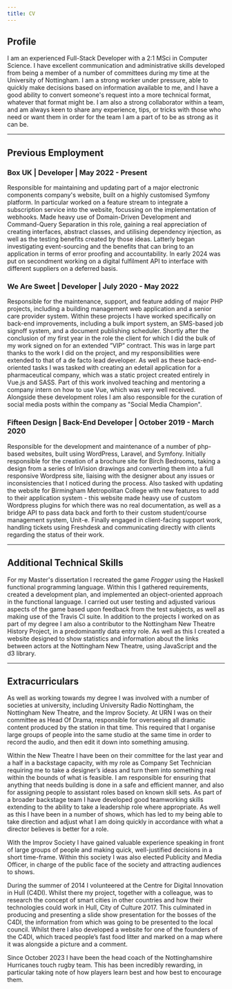 ```yaml
---
title: CV
---
```


## Profile

I am an experienced Full-Stack Developer with a 2:1 MSci in Computer Science.
I have excellent communication and administrative skills developed from being a member of a number of committees during my time at the University of Nottingham.
I am a strong worker under pressure, able to quickly make decisions based on information available to me, and I have a good ability to convert someone's request into a more technical format, whatever that format might be.
I am also a strong collaborator within a team, and am always keen to share any experience, tips, or tricks with those who need or want them in order for the team I am a part of to be as strong as it can be.

---

## Previous Employment

### Box UK | Developer | May 2022 - Present

Responsible for maintaining and updating part of a major electronic components company's website, built on a highly customised Symfony platform.
In particular worked on a feature stream to integrate a subscription service into the website, focussing on the implementation of webhooks.
Made heavy use of Domain-Driven Development and Command-Query Separation in this role, gaining a real appreciation of creating interfaces, abstract classes, and utilising dependency injection, as well as the testing benefits created by those ideas.
Latterly began investigating event-sourcing and the benefits that can bring to an application in terms of error proofing and accountability.
In early 2024 was put on secondment working on a digital fulfilment API to interface with different suppliers on a deferred basis.

### We Are Sweet | Developer | July 2020 - May 2022
Responsible for the maintenance, support, and feature adding of major PHP projects, including a building management web application and a senior care provider system.
Within these projects I have worked specifically on back-end improvements, including a bulk import system, an SMS-based job signoff system, and a document publishing scheduler.
Shortly after the conclusion of my first year in the role the client for which I did the bulk of my work signed on for an extended ”VIP” contract.
This was in large part thanks to the work I did on the project, and my responsibilities were extended to that of a de facto lead developer.
As well as these back-end-oriented tasks I was tasked with creating an edetail application for a pharmaceutical company, which was a static project created entirely in Vue.js and SASS.
Part of this work involved teaching and mentoring a company intern on how to use Vue, which was very well received.
Alongside these development roles I am also responsible for the curation of social media posts within the company as "Social Media Champion".

### Fifteen Design | Back-End Developer | October 2019 - March 2020

Responsible for the development and maintenance of a number of php-based websites, built using WordPress, Laravel, and Symfony.
Initially responsible for the creation of a brochure site for Birch Bedrooms, taking a design from a series of InVision drawings and converting them into a full responsive Wordpress site, liaising with the designer about any issues or inconsistencies that I noticed during the process.
Also tasked with updating the website for Birmingham Metropolitan College with new features to add to their application system - this website made heavy use of custom Wordpress plugins for which there was no real documentation, as well as a bridge API to pass data back and forth to their custom student/course management system, Unit-e.
Finally engaged in client-facing support work, handling tickets using Freshdesk and communicating directly with clients regarding the status of their work.

---

## Additional Technical Skills

For my Master's dissertation I recreated the game _Frogger_ using the Haskell functional programming language.
Within this I gathered requirements, created a development plan, and implemented an object-oriented approach in the functional language.
I carried out user testing and adjusted various aspects of the game based upon feedback from the test subjects, as well as making use of the Travis CI suite.
In addition to the projects I worked on as part of my degree I am also a contributor to the Nottingham New Theatre History Project, in a predominantly data entry role.
As well as this I created a website designed to show statistics and information about the links between actors at the Nottingham New Theatre, using JavaScript and the d3 library.

---

## Extracurriculars

As well as working towards my degree I was involved with a number of societies at university, including University Radio Nottingham, the Nottingham New Theatre, and the Improv Society.
At URN I was on their committee as Head Of Drama, responsible for overseeing all dramatic content produced by the station in that time.
This required that I organise large groups of people into the same studio at the same time in order to record the audio, and then edit it down into something amusing.

Within the New Theatre I have been on their committee for the last year and a half in a backstage capacity, with my role as Company Set Technician requiring me to take a designer’s ideas and turn them into something real within the bounds of what is feasible.
I am responsible for ensuring that anything that needs building is done in a safe and efficient manner, and also for assigning people to assistant roles based on known skill sets.
As part of a broader backstage team I have developed good teamworking skills extending to the ability to take a leadership role where appropriate.
As well as this I have been in a number of shows, which has led to my being able to take direction and adjust what I am doing quickly in accordance with what a director believes is better for a role.

With the Improv Society I have gained valuable experience speaking in front of large groups of people and making quick, well-justified decisions in a short time-frame.
Within this society I was also elected Publicity and Media Officer, in charge of the public face of the society and attracting audiences to shows.

During the summer of 2014 I volunteered at the Centre for Digital Innovation in Hull (C4DI).
Whilst there my project, together with a colleague, was to research the concept of smart cities in other countries and how their technologies could work in Hull, City of Culture 2017.
This culminated in producing and presenting a slide show presentation for the bosses of the C4DI, the information from which was going to be presented to the local council.
Whilst there I also developed a website for one of the founders of the C4DI, which traced people’s fast food litter and marked on a map where it was alongside a picture and a comment.

Since October 2023 I have been the head coach of the Nottinghamshire Hurricanes touch rugby team.
This has been incredibly rewarding, in particular taking note of how players learn best and how best to encourage them.
